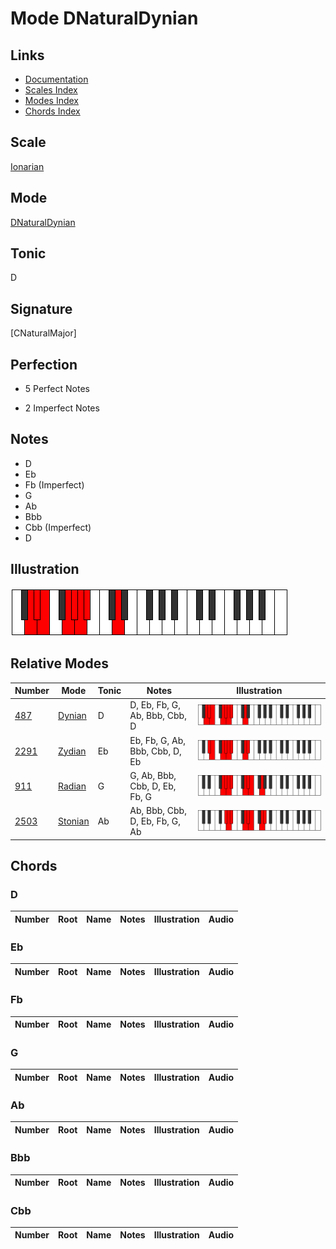 # Mode DNaturalDynian

## Links

- [Documentation](index.md)
- [Scales Index](Scales.md)
- [Modes Index](Modes.md)
- [Chords Index](Chords.md)

## Scale

[Ionarian](ScaleIonarian.md)

## Mode

[DNaturalDynian](ModeDNaturalDynian.md)

## Tonic

D

## Signature

[CNaturalMajor]

## Perfection

 - 5 Perfect Notes

 - 2 Imperfect Notes

## Notes

- D
- Eb
- Fb (Imperfect)
- G
- Ab
- Bbb
- Cbb (Imperfect)
- D

## Illustration

![DNaturalDynian](ModeDNaturalDynian.png)

## Relative Modes

| Number | Mode | Tonic | Notes | Illustration |
|--------|------|-------|-------|--------------|
| [487](https://ianring.com/musictheory/scales/487) | [Dynian](ModeDynian.md) | D | D, Eb, Fb, G, Ab, Bbb, Cbb, D | ![DNaturalDynian](ModeDNaturalDynian.png) |
| [2291](https://ianring.com/musictheory/scales/2291) | [Zydian](ModeZydian.md) | Eb | Eb, Fb, G, Ab, Bbb, Cbb, D, Eb | ![EFlatZydian](ModeEFlatZydian.png) |
| [911](https://ianring.com/musictheory/scales/911) | [Radian](ModeRadian.md) | G | G, Ab, Bbb, Cbb, D, Eb, Fb, G | ![GNaturalRadian](ModeGNaturalRadian.png) |
| [2503](https://ianring.com/musictheory/scales/2503) | [Stonian](ModeStonian.md) | Ab | Ab, Bbb, Cbb, D, Eb, Fb, G, Ab | ![AFlatStonian](ModeAFlatStonian.png) |

## Chords

### D

| Number | Root | Name | Notes | Illustration | Audio |
|--------|------|------|-------|--------------|-------|

### Eb

| Number | Root | Name | Notes | Illustration | Audio |
|--------|------|------|-------|--------------|-------|

### Fb

| Number | Root | Name | Notes | Illustration | Audio |
|--------|------|------|-------|--------------|-------|

### G

| Number | Root | Name | Notes | Illustration | Audio |
|--------|------|------|-------|--------------|-------|

### Ab

| Number | Root | Name | Notes | Illustration | Audio |
|--------|------|------|-------|--------------|-------|

### Bbb

| Number | Root | Name | Notes | Illustration | Audio |
|--------|------|------|-------|--------------|-------|

### Cbb

| Number | Root | Name | Notes | Illustration | Audio |
|--------|------|------|-------|--------------|-------|

